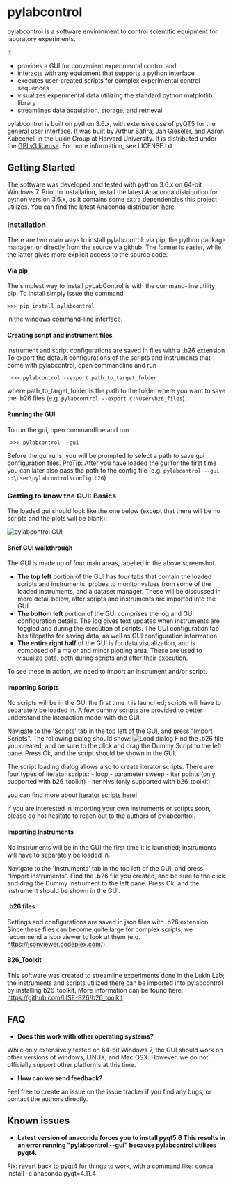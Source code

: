 # pylabcontrol
pylabcontrol is a software environment to control scientific equipment for laboratory experiments. 

It
+   provides a GUI for convenient experimental control and 
+	interacts with any equipment that supports a python interface
+	executes user-created scripts for complex experimental control sequences
+	visualizes experimental data utilizing the standard python matplotlib library
+	streamlines data acquisition, storage, and retrieval 

pylabcontrol is built on python 3.6.x, with extensive use of pyQT5 for the general user interface.
It was built by Arthur Safira, Jan Gieseler, and Aaron Kabcenell in the Lukin Group at Harvard University. 
It is distributed under the [GPLv3 license](https://en.wikipedia.org/wiki/GNU_General_Public_License). For more information, see LICENSE.txt .

## Getting Started
The software was developed and tested with python 3.6.x on 64-bit Windows 7. Prior to installation, install the latest 
Anaconda distribution for python version 3.6.x, as it contains some extra dependencies this project utilizes.
You can find the latest Anaconda distribution [here](https://www.continuum.io/downloads). 

### Installation
There are two main ways to install pylabcontrol: via pip, the python package manager, or directly from the source via
github. The former is easier, while the latter gives more explicit access to the source code.

#### Via pip
The simplest way to install pyLabControl is with the command-line utility pip. To install simply issue the command

```>>> pip install pylabcontrol```

in the windows command-line interface.

#### Creating script and instrument files
instrument and script configurations are saved in files with a .b26 extension
To export the default configurations of the scripts and instruments that come with pylabcontrol, open commandline and run

``` >>> pylabcontrol --export path_to_target_folder```

where path_to_target_folder is the path to the folder where you want to save the .b26 files (e.g. `pylabcontrol --export c:\User\b26_files`).

#### Running the GUI
To run the gui, open commandline and run

``` >>> pylabcontrol --gui```

Before the gui runs, you will be prompted to select a path to save gui configuration files.
ProTip: After you have loaded the gui for the first time you can later also pass the path to the config file (e.g. `pylabcontrol --gui c:\User\pylabcontrol\config.b26`)

### Getting to know the GUI: Basics
The loaded gui should look like the one below (except that there will be no scripts and the plots will be blank):

![pylabcontrol GUI](/docs/images/main_window.png?raw=true "pylabcontrol GUI")

#### Brief GUI walkthrough
The GUI is made up of four main areas, labelled in the above screenshot.
+ **The top left** portion of the GUI has four tabs that contain the loaded scripts and instruments, probes to monitor values from some of the loaded instruments, and a dataset manager.
These will be discussed in more detail below, after scripts and instruments are imported into the GUI.
+ **The bottom left** portion of the GUI comprises the log and GUI configuration details. The log gives text updates when instruments
are toggled and during the execution of scripts. The GUI configuration tab has filepaths for saving data, as well as GUI configuration information.
+ **The entire right half** of the GUI is for data visualization, and is composed of a major and minor plotting area. 
These are used to visualize data, both during scripts and after their execution.

To see these in action, we need to import an instrument and/or script.

#### Importing Scripts
No scripts will be in the GUI the first time it is launched; scripts will have to separately be loaded in.  A few 
dummy scripts are provided to better understand the interaction model with the GUI.

Navigate to the 'Scripts' tab in the top left of the GUI, and press "Import Scripts". The following dialog should show:
![Load dialog](/docs/images/load_dialog.png?raw=true "Load dialog")
Find the .b26 file you created, and be sure to the click and drag the Dummy Script to the left pane. Press Ok, and the script should be shown in the GUI. 

The script loading dialog allows also to create iterator scripts. There are four types of iterator scripts:
    - loop
    - parameter sweep
    - iter points (only supported with b26_toolkit)
    - iter Nvs (only supported with b26_toolkit)

you can find more about [iterator scripts here!](docs/iterator_scripts.md)

If you are interested in importing your own instruments or scripts soon, please do not hesitate to reach out to the authors of pylabcontrol.

#### Importing Instruments
No instruments will be in the GUI the first time it is launched; instruments will have to separately be loaded in. 

Navigate to the 'Instruments' tab in the top left of the GUI, and press "Import Instruments". Find the .b26 file you created, 
and be sure to the click and drag the Dummy Instrument to the left pane. Press Ok, and the instrument should be shown in the GUI. 

#### .b26 files
Settings and configurations are saved in json files with .b26 extension.
Since these files can become quite large for complex scripts, we recommend a json viewer to look at them (e.g. https://jsonviewer.codeplex.com/).

#### B26_Toolkit
This software was created to streamline experiments done in the Lukin Lab; 
the instruments and scripts utilized there can be imported into pylabcontrol by installing b26_toolkit. 
More information can be found here: https://github.com/LISE-B26/b26_toolkit

## FAQ
+ **Does this work with other operating systems?**

While only extensively tested on 64-bit Windows 7, the GUI should work on other versions of windows, LINUX, and Mac OSX.
However, we do not officially support other platforms at this time.

+ **How can we send feedback?**

Feel free to create an issue on the issue tracker if you find any bugs, or contact the authors directly.

## Known issues
+ **Latest version of anaconda forces you to install pyqt5.6 This results in an error running "pylabcontrol --gui" because pylabcontrol utilizes pyqt4.**

Fix: revert back to pyqt4 for things to work, with a command like: conda install -c anaconda pyqt=4.11.4


